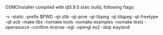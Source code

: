 OSMCInstaller compiled with qt5.9.5 staic build, following flags:

-v -static -prefix $PWD -qt-zlib -qt-pcre -qt-libpng -qt-libjpeg -qt-freetype -qt-xcb -make libs -nomake tools -nomake examples -nomake tests -opensource -confirm-license -egl -opengl es2 -skip wayland
